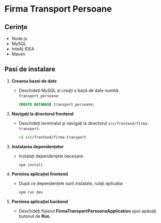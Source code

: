# Firma Transport Persoane

## Cerințe
- Node.js
- MySQL
- Intellij IDEA
- Maven
## Pasi de instalare

1. **Crearea bazei de date**
    - Deschideți MySQL și creați o bază de date numită `transport_persoane`:
      ```sql
      CREATE DATABASE transport_persoane;
      ```

2. **Navigați la directorul frontend**
    - Deschideți terminalul și navigați la directorul `src/frontend/firma-transport`:
      ```bash
      cd src/frontend/firma-transport
      ```

3. **Instalarea dependențelor**
    - Instalați dependențele necesare:
      ```bash
      npm install
      ```

4. **Pornirea aplicației frontend**
    - După ce dependențele sunt instalate, rulați aplicația:
      ```bash
      npm run dev
      ```
5. **Pornirea aplicației backend**
    - Deschideți fișierul **FirmaTransportPersoaneApplication** apoi apăsați butonul de **Run**.
